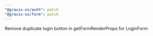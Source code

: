 ```yaml
---
"@gravis-os/auth": patch
"@gravis-os/form": patch
---
```


Remove duplicate login button in getFormRenderProps for LoginForm
